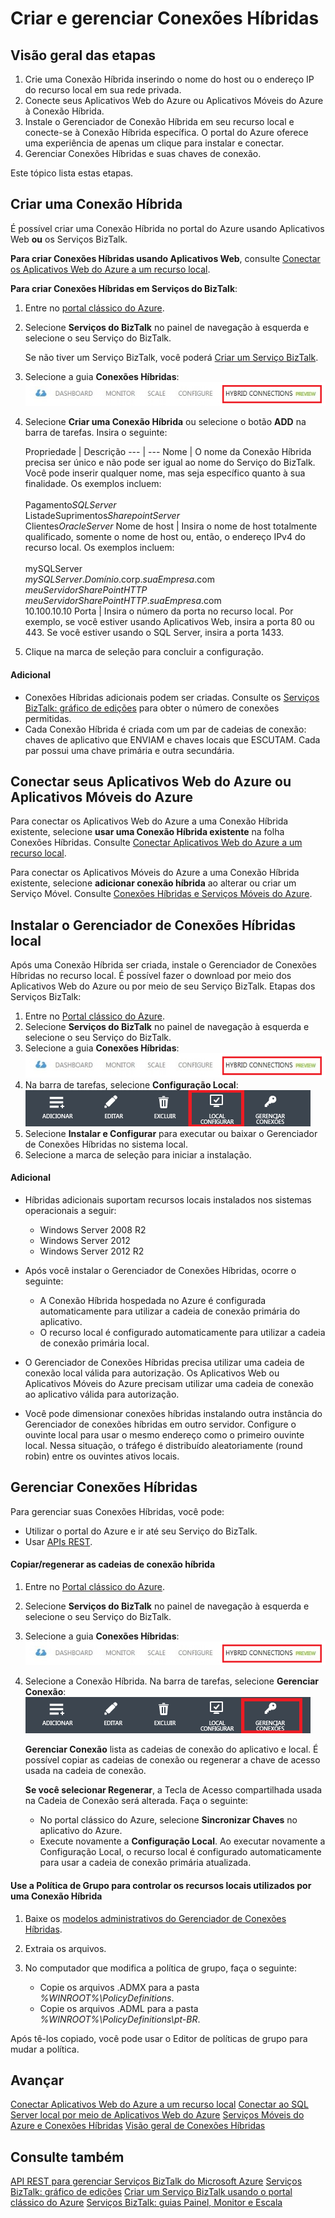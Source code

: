<properties 
	pageTitle="Criar e gerenciar Conexões Híbridas | Microsoft Azure" 
	description="Saiba como criar uma conexão híbrida, gerenciar a conexão e instalar o Gerenciador de conexões híbridas. MABS, WABS" 
	services="biztalk-services" 
	documentationCenter="" 
	authors="MandiOhlinger" 
	manager="erikre" 
	editor=""/>

<tags 
	ms.service="biztalk-services" 
	ms.workload="integration" 
	ms.tgt_pltfrm="na" 
	ms.devlang="na" 
	ms.topic="article" 
	ms.date="02/29/2016" 
	ms.author="mandia"/>


# Criar e gerenciar Conexões Híbridas


## Visão geral das etapas
1. Crie uma Conexão Híbrida inserindo o nome do host ou o endereço IP do recurso local em sua rede privada.
2. Conecte seus Aplicativos Web do Azure ou Aplicativos Móveis do Azure à Conexão Híbrida.
3. Instale o Gerenciador de Conexão Híbrida em seu recurso local e conecte-se à Conexão Híbrida específica. O portal do Azure oferece uma experiência de apenas um clique para instalar e conectar.
4. Gerenciar Conexões Híbridas e suas chaves de conexão.

Este tópico lista estas etapas.


## <a name="CreateHybridConnection"></a>Criar uma Conexão Híbrida

É possível criar uma Conexão Híbrida no portal do Azure usando Aplicativos Web **ou** os Serviços BizTalk.

**Para criar Conexões Híbridas usando Aplicativos Web**, consulte [Conectar os Aplicativos Web do Azure a um recurso local](../app-service-web/web-sites-hybrid-connection-get-started.md).

**Para criar Conexões Híbridas em Serviços do BizTalk**:

1. Entre no [portal clássico do Azure](http://go.microsoft.com/fwlink/p/?LinkID=213885).
2. Selecione **Serviços do BizTalk** no painel de navegação à esquerda e selecione o seu Serviço do BizTalk. 

	Se não tiver um Serviço BizTalk, você poderá [Criar um Serviço BizTalk](biztalk-provision-services.md).
3. Selecione a guia **Conexões Híbridas**: ![Guia de Conexões Híbridas][HybridConnectionTab]

4. Selecione **Criar uma Conexão Híbrida** ou selecione o botão **ADD** na barra de tarefas. Insira o seguinte:

	Propriedade | Descrição
--- | ---
Nome | O nome da Conexão Híbrida precisa ser único e não pode ser igual ao nome do Serviço do BizTalk. Você pode inserir qualquer nome, mas seja específico quanto à sua finalidade. Os exemplos incluem:<br/><br/>Pagamento*SQLServer*<br/>ListadeSuprimentos*SharepointServer*<br/>Clientes*OracleServer*
Nome de host | Insira o nome de host totalmente qualificado, somente o nome de host ou, então, o endereço IPv4 do recurso local. Os exemplos incluem:<br/><br/>mySQLServer<br/>*mySQLServer*.*Domínio*.corp.*suaEmpresa*.com<br/>*meuServidorSharePointHTTP*<br/>*meuServidorSharePointHTTP*.*suaEmpresa*.com<br/>10.100.10.10
Porta | Insira o número da porta no recurso local. Por exemplo, se você estiver usando Aplicativos Web, insira a porta 80 ou 443. Se você estiver usando o SQL Server, insira a porta 1433.

5. Clique na marca de seleção para concluir a configuração.

#### Adicional

- Conexões Híbridas adicionais podem ser criadas. Consulte os [Serviços BizTalk: gráfico de edições](biztalk-editions-feature-chart.md) para obter o número de conexões permitidas. 
- Cada Conexão Híbrida é criada com um par de cadeias de conexão: chaves de aplicativo que ENVIAM e chaves locais que ESCUTAM. Cada par possui uma chave primária e outra secundária. 


## <a name="LinkWebSite"></a>Conectar seus Aplicativos Web do Azure ou Aplicativos Móveis do Azure

Para conectar os Aplicativos Web do Azure a uma Conexão Híbrida existente, selecione **usar uma Conexão Híbrida existente** na folha Conexões Híbridas. Consulte [Conectar Aplicativos Web do Azure a um recurso local](../app-service-web/web-sites-hybrid-connection-get-started.md).

Para conectar os Aplicativos Móveis do Azure a uma Conexão Híbrida existente, selecione **adicionar conexão híbrida** ao alterar ou criar um Serviço Móvel. Consulte [Conexões Híbridas e Serviços Móveis do Azure](../mobile-services/mobile-services-dotnet-backend-hybrid-connections-get-started.md).


## <a name="InstallHCM"></a>Instalar o Gerenciador de Conexões Híbridas local

Após uma Conexão Híbrida ser criada, instale o Gerenciador de Conexões Híbridas no recurso local. É possível fazer o download por meio dos Aplicativos Web do Azure ou por meio de seu Serviço BizTalk. Etapas dos Serviços BizTalk:

1. Entre no [Portal clássico do Azure](http://go.microsoft.com/fwlink/p/?LinkID=213885).
2. Selecione **Serviços do BizTalk** no painel de navegação à esquerda e selecione o seu Serviço do BizTalk. 
3. Selecione a guia **Conexões Híbridas**: ![Guia de Conexões Híbridas][HybridConnectionTab]
4. Na barra de tarefas, selecione **Configuração Local**: ![Configuração Local][HCOnPremSetup]
5. Selecione **Instalar e Configurar** para executar ou baixar o Gerenciador de Conexões Híbridas no sistema local. 
6. Selecione a marca de seleção para iniciar a instalação. 

<!--
You can also download the Hybrid Connection Manager MSI file and copy the file to your on-premises resource. Specific steps:

1. Copy the on-premises primary Connection String. See [Manage Hybrid Connections](#ManageHybridConnection) in this topic for the specific steps.
2. Download the Hybrid Connection Manager MSI file. 
3. On the on-premises resource, install the Hybrid Connection Manager from the MSI file. 
4. Using Windows PowerShell, type: 
> Add-HybridConnection -ConnectionString “*Your On-Premises Connection String that you copied*” 
--> 

#### Adicional
- Híbridas adicionais suportam recursos locais instalados nos sistemas operacionais a seguir:

	- Windows Server 2008 R2
	- Windows Server 2012
	- Windows Server 2012 R2


- Após você instalar o Gerenciador de Conexões Híbridas, ocorre o seguinte:

	- A Conexão Híbrida hospedada no Azure é configurada automaticamente para utilizar a cadeia de conexão primária do aplicativo. 
	- O recurso local é configurado automaticamente para utilizar a cadeia de conexão primária local.

- O Gerenciador de Conexões Híbridas precisa utilizar uma cadeia de conexão local válida para autorização. Os Aplicativos Web ou Aplicativos Móveis do Azure precisam utilizar uma cadeia de conexão ao aplicativo válida para autorização.
- Você pode dimensionar conexões híbridas instalando outra instância do Gerenciador de conexões híbridas em outro servidor. Configure o ouvinte local para usar o mesmo endereço como o primeiro ouvinte local. Nessa situação, o tráfego é distribuído aleatoriamente (round robin) entre os ouvintes ativos locais. 


## <a name="ManageHybridConnection"></a>Gerenciar Conexões Híbridas
Para gerenciar suas Conexões Híbridas, você pode:

- Utilizar o portal do Azure e ir até seu Serviço do BizTalk. 
- Usar [APIs REST](http://msdn.microsoft.com/library/azure/dn232347.aspx).

#### Copiar/regenerar as cadeias de conexão híbrida

1. Entre no [Portal clássico do Azure](http://go.microsoft.com/fwlink/p/?LinkID=213885).
2. Selecione **Serviços do BizTalk** no painel de navegação à esquerda e selecione o seu Serviço do BizTalk. 
3. Selecione a guia **Conexões Híbridas**: ![Guia de Conexões Híbridas][HybridConnectionTab]
4. Selecione a Conexão Híbrida. Na barra de tarefas, selecione **Gerenciar Conexão**: ![Gerenciar opções][HCManageConnection]

	**Gerenciar Conexão** lista as cadeias de conexão do aplicativo e local. É possível copiar as cadeias de conexão ou regenerar a chave de acesso usada na cadeia de conexão.

	**Se você selecionar Regenerar**, a Tecla de Acesso compartilhada usada na Cadeia de Conexão será alterada. Faça o seguinte:
	- No portal clássico do Azure, selecione **Sincronizar Chaves** no aplicativo do Azure.
	- Execute novamente a **Configuração Local**. Ao executar novamente a Configuração Local, o recurso local é configurado automaticamente para usar a cadeia de conexão primária atualizada.


#### Use a Política de Grupo para controlar os recursos locais utilizados por uma Conexão Híbrida

1. Baixe os [modelos administrativos do Gerenciador de Conexões Híbridas](http://www.microsoft.com/download/details.aspx?id=42963).
2. Extraia os arquivos.
3. No computador que modifica a política de grupo, faça o seguinte:  

	- Copie os arquivos .ADMX para a pasta *%WINROOT%\\PolicyDefinitions*.
	- Copie os arquivos .ADML para a pasta *%WINROOT%\\PolicyDefinitions\\pt-BR*.

Após tê-los copiado, você pode usar o Editor de políticas de grupo para mudar a política.




## Avançar

[Conectar Aplicativos Web do Azure a um recurso local](../app-service-web/web-sites-hybrid-connection-get-started.md) [Conectar ao SQL Server local por meio de Aplicativos Web do Azure](../app-service-web/web-sites-hybrid-connection-connect-on-premises-sql-server.md) [Serviços Móveis do Azure e Conexões Híbridas](../mobile-services/mobile-services-dotnet-backend-hybrid-connections-get-started.md) [Visão geral de Conexões Híbridas](integration-hybrid-connection-overview.md)


## Consulte também

[API REST para gerenciar Serviços BizTalk do Microsoft Azure](http://msdn.microsoft.com/library/azure/dn232347.aspx) [Serviços BizTalk: gráfico de edições](biztalk-editions-feature-chart.md) [Criar um Serviço BizTalk usando o portal clássico do Azure](biztalk-provision-services.md) [Serviços BizTalk: guias Painel, Monitor e Escala](biztalk-dashboard-monitor-scale-tabs.md)


[HybridConnectionTab]: ./media/integration-hybrid-connection-create-manage/WABS_HybridConnectionTab.png
[HCOnPremSetup]: ./media/integration-hybrid-connection-create-manage/WABS_HybridConnectionOnPremSetup.png
[HCManageConnection]: ./media/integration-hybrid-connection-create-manage/WABS_HybridConnectionManageConn.png

<!---HONumber=AcomDC_0302_2016-->